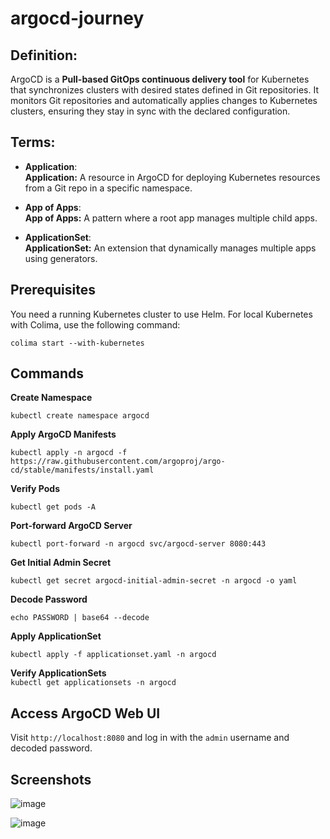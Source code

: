 # argocd-journey

## Definition:
ArgoCD is a **Pull-based GitOps continuous delivery tool** for Kubernetes that synchronizes clusters with desired states defined in Git repositories. It monitors Git repositories and automatically applies changes to Kubernetes clusters, ensuring they stay in sync with the declared configuration.


## Terms:
- **Application**:  
   **Application:** A resource in ArgoCD for deploying Kubernetes resources from a Git repo in a specific namespace.

- **App of Apps**:  
   **App of Apps:** A pattern where a root app manages multiple child apps.

- **ApplicationSet**:  
   **ApplicationSet:** An extension that dynamically manages multiple apps using generators.

## Prerequisites
You need a running Kubernetes cluster to use Helm. For local Kubernetes with Colima, use the following command:
``` 
colima start --with-kubernetes
 ```
 
## Commands

**Create Namespace**  
   ```
   kubectl create namespace argocd
   ```

**Apply ArgoCD Manifests**  
   ```
   kubectl apply -n argocd -f https://raw.githubusercontent.com/argoproj/argo-cd/stable/manifests/install.yaml
   ```

**Verify Pods**  
   ```
   kubectl get pods -A
   ```

**Port-forward ArgoCD Server**  
   ```
   kubectl port-forward -n argocd svc/argocd-server 8080:443
   ```

**Get Initial Admin Secret**  
   ```
   kubectl get secret argocd-initial-admin-secret -n argocd -o yaml
   ```

**Decode Password**  
   ```
   echo PASSWORD | base64 --decode
   ```

**Apply ApplicationSet**  
   ```
   kubectl apply -f applicationset.yaml -n argocd
   ```

**Verify ApplicationSets**  
    ```
    kubectl get applicationsets -n argocd
    ```

## Access ArgoCD Web UI

Visit `http://localhost:8080` and log in with the `admin` username and decoded password.

## Screenshots

![image](https://github.com/user-attachments/assets/bf0c8235-815c-498e-b84e-dcac8b2c8851)

![image](https://github.com/user-attachments/assets/f98cac04-17ba-4816-8725-1a973e7b5545)


